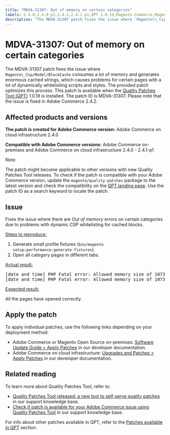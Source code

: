 ```yaml
---
title: "MDVA-31307: Out of memory on certain categories"
labels: 2.4.0,2.4.0-p1,2.4.1,2.4.1-p1,QPT 1.0.19,Magento Commerce,Magento Commerce Cloud,Quality Patches Tool,PHP Fatal Error,category pages,error message,memory,support tools,cloud infrastructure,on-premises
description: "The MDVA-31307 patch fixes the issue where `Magento\\_Csp/Model/BlockCache` consumes a lot of memory and generates enormous cached strings, which causes problems for certain pages with a lot of dynamically whitelisting scripts and styles. The provided patch optimizes this process. This patch is available when the [Quality Patches Tool (QPT)](https://support.magento.com/hc/en-us/articles/360047139492) 1.0.19 is installed. The patch ID is MDVA-31307. Please note that the issue is fixed in Adobe Commerce 2.4.2."
---
```


# MDVA-31307: Out of memory on certain categories

The MDVA-31307 patch fixes the issue where `Magento\_Csp/Model/BlockCache` consumes a lot of memory and generates enormous cached strings, which causes problems for certain pages with a lot of dynamically whitelisting scripts and styles. The provided patch optimizes this process. This patch is available when the [Quality Patches Tool (QPT)](https://support.magento.com/hc/en-us/articles/360047139492) 1.0.19 is installed. The patch ID is MDVA-31307. Please note that the issue is fixed in Adobe Commerce 2.4.2.

## Affected products and versions

**The patch is created for Adobe Commerce version:** Adobe Commerce on cloud infrastructure 2.4.0

**Compatible with Adobe Commerce versions:** Adobe Commerce on-premises and Adobe Commerce on cloud infrastructure 2.4.0 - 2.4.1-p1

>[!NOTE]
>
>The patch might become applicable to other versions with new Quality Patches Tool releases. To check if the patch is compatible with your Adobe Commerce version, update the `magento/quality-patches` package to the latest version and check the compatibility on the [QPT landing page](https://devdocs.magento.com/quality-patches/tool.html#patch-grid). Use the patch ID as a search keyword to locate the patch.

## Issue

Fixes the issue where there are *Out of memory* errors on certain categories due to problems with dynamic CSP whitelisting for cached blocks.

 <u>Steps to reproduce:</u>

1. Generate small profile fixtures (`bin/magento setup:performance:generate-fixtures`).
1. Open all category pages in different tabs.

 <u>Actual result:</u>

<pre>[date and time] PHP Fatal error: Allowed memory size of 1073741824 bytes exhausted (tried to allocate 90112 bytes) in Unknown on line 0
[date and time] PHP Fatal error: Allowed memory size of 1073741824 bytes exhausted (tried to allocate 33554440 bytes) in /app/<project id>/vendor/magento/module-csp/Model/Collector/DynamicCollector.php on line 31</pre>

 <u>Expected result:</u>

All the pages have opened correctly.

## Apply the patch

To apply individual patches, use the following links depending on your deployment method:

* Adobe Commerce or Magento Open Source on-premises: [Software Update Guide > Apply Patches](https://devdocs.magento.com/guides/v2.4/comp-mgr/patching/mqp.html) in our developer documentation.
* Adobe Commerce on cloud infrastructure: [Upgrades and Patches > Apply Patches](https://devdocs.magento.com/cloud/project/project-patch.html) in our developer documentation.

## Related reading

To learn more about Quality Patches Tool, refer to:

* [Quality Patches Tool released: a new tool to self-serve quality patches](https://support.magento.com/hc/en-us/articles/360047139492) in our support knowledge base.
* [Check if patch is available for your Adobe Commerce issue using Quality Patches Tool](https://support.magento.com/hc/en-us/articles/360047125252) in our support knowledge base.

For info about other patches available in QPT, refer to the [Patches available in QPT](https://support.magento.com/hc/en-us/sections/360010506631-Patches-available-in-MQP-tool-) section.